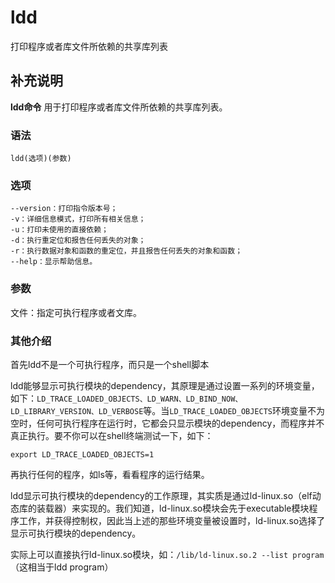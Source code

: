 ldd
===

打印程序或者库文件所依赖的共享库列表

## 补充说明

**ldd命令** 用于打印程序或者库文件所依赖的共享库列表。

### 语法

```shell
ldd(选项)(参数)
```

### 选项

```shell
--version：打印指令版本号；
-v：详细信息模式，打印所有相关信息；
-u：打印未使用的直接依赖；
-d：执行重定位和报告任何丢失的对象；
-r：执行数据对象和函数的重定位，并且报告任何丢失的对象和函数；
--help：显示帮助信息。
```

### 参数

文件：指定可执行程序或者文库。

### 其他介绍

首先ldd不是一个可执行程序，而只是一个shell脚本

ldd能够显示可执行模块的dependency，其原理是通过设置一系列的环境变量，如下：`LD_TRACE_LOADED_OBJECTS、LD_WARN、LD_BIND_NOW、LD_LIBRARY_VERSION、LD_VERBOSE`等。当`LD_TRACE_LOADED_OBJECTS`环境变量不为空时，任何可执行程序在运行时，它都会只显示模块的dependency，而程序并不真正执行。要不你可以在shell终端测试一下，如下：

```shell
export LD_TRACE_LOADED_OBJECTS=1
```

再执行任何的程序，如ls等，看看程序的运行结果。

ldd显示可执行模块的dependency的工作原理，其实质是通过ld-linux.so（elf动态库的装载器）来实现的。我们知道，ld-linux.so模块会先于executable模块程序工作，并获得控制权，因此当上述的那些环境变量被设置时，ld-linux.so选择了显示可执行模块的dependency。

实际上可以直接执行ld-linux.so模块，如：`/lib/ld-linux.so.2 --list program`（这相当于ldd program）


<!-- Linux命令行搜索引擎：https://jaywcjlove.github.io/linux-command/ -->